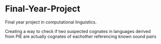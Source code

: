 # Final-Year-Project
Final year project in computational linguistics.

Creating a way to check if two suspected cognates in languages derived from PIE are actually cognates of eachother referencing known sound pairs 
